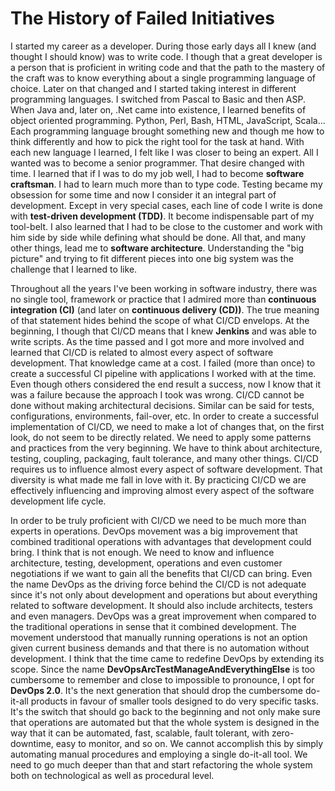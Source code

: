 The History of Failed Initiatives
=================================

I started my career as a developer. During those early days all I knew (and thought I should know) was to write code. I though that a great developer is a person that is proficient in writing code and that the path to the mastery of the craft was to know everything about a single programming language of choice. Later on that changed and I started taking interest in different programming languages. I switched from Pascal to Basic and then ASP. When Java and, later on, .Net came into existence, I learned benefits of object oriented programming. Python, Perl, Bash, HTML, JavaScript, Scala... Each programming language brought something new and though me how to think differently and how to pick the right tool for the task at hand. With each new language I learned, I felt like I was closer to being an expert. All I wanted was to become a senior programmer. That desire changed with time. I learned that if I was to do my job well, I had to become __software craftsman__. I had to learn much more than to type code. Testing became my obsession for some time and now I consider it an integral part of development. Except in very special cases, each line of code I write is done with __test-driven development (TDD)__. It become indispensable part of my tool-belt. I also learned that I had to be close to the customer and work with him side by side while defining what should be done. All that, and many other things, lead me to __software architecture__. Understanding the "big picture" and trying to fit different pieces into one big system was the challenge that I learned to like.


Throughout all the years I've been working in software industry, there was no single tool, framework or practice that I admired more than __continuous integration (CI)__ (and later on __continuous delivery (CD))__. The true meaning of that statement hides behind the scope of what CI/CD envelops. At the beginning, I though that CI/CD means that I knew __Jenkins__ and was able to write scripts. As the time passed and I got more and more involved and learned that CI/CD is related to almost every aspect of software development. That knowledge came at a cost. I failed (more than once) to create a successful CI pipeline with applications I worked with at the time. Even though others considered the end result a success, now I know that it was a failure because the approach I took was wrong. CI/CD cannot be done without making architectural decisions. Similar can be said for tests, configurations, environments, fail-over, etc. In order to create a successful implementation of CI/CD, we need to make a lot of changes that, on the first look, do not seem to be directly related. We need to apply some patterns and practices from the very beginning. We have to think about architecture, testing, coupling, packaging, fault tolerance, and many other things. CI/CD requires us to influence almost every aspect of software development. That diversity is what made me fall in love with it. By practicing CI/CD we are effectively influencing and improving almost every aspect of the software development life cycle.

In order to be truly proficient with CI/CD we need to be much more than experts in operations. DevOps movement was a big improvement that combined traditional operations with advantages that development could bring. I think that is not enough. We need to know and influence architecture, testing, development, operations and even customer negotiations if we want to gain all the benefits that CI/CD can bring. Even the name DevOps as the driving force behind the CI/CD is not adequate since it's not only about development and operations but about everything related to software development. It should also include architects, testers and even managers. DevOps was a great improvement when compared to the traditional operations in sense that it combined development. The movement understood that manually running operations is not an option given current business demands and that there is no automation without development. I think that the time came to redefine DevOps by extending its scope. Since the name __DevOpsArcTestManageAndEverythingElse__ is too cumbersome to remember and close to impossible to pronounce, I opt for **DevOps 2.0**. It's the next generation that should drop the cumbersome do-it-all products in favour of smaller tools designed to do very specific tasks. It's the switch that should go back to the beginning and not only make sure that operations are automated but that the whole system is designed in the way that it can be automated, fast, scalable, fault tolerant, with zero-downtime, easy to monitor, and so on. We cannot accomplish this by simply automating manual procedures and employing a single do-it-all tool. We need to go much deeper than that and start refactoring the whole system both on technological as well as procedural level.